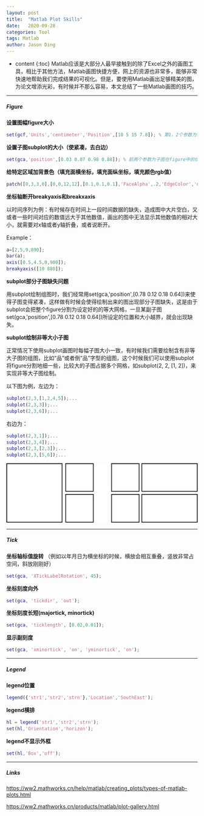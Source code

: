 ```yaml
---
layout: post
title:  "Matlab Plot Skills"
date:   2020-09-28
categories: Tool
tags: Matlab
author: Jason Ding
---
```


* content
{:toc}
Matlab应该是大部分人最早接触到的除了Excel之外的画图工具，相比于其他方法，Matlab画图快捷方便，网上的资源也非常多，能够非常快速地帮助我们完成结果的可视化。但是，要使用Matlab画出足够精美的图，为论文增添光彩，有时候并不那么容易，本文总结了一些Matlab画图的技巧。




---

##### Figure

**设置图幅figure大小**

```matlab
set(gcf,'Units','centimeter','Position',[10 5 15 7.8]); % 第1，2个参数为figure位置，第3，4个参数为figure大小
```

**设置子图subplot的大小（使紧凑，去白边）**

```matlab
set(gca,'position',[0.03 0.07 0.98 0.88]); % 前两个参数为子图在figure中的位置，第3，4个参数代表子图大小，数字代表百分比
```

**给特定区域加背景色（填充面横坐标，填充面纵坐标，填充颜色rgb值）**

```matlab
patch([0,3,3,0],[0,0,12,12],[0.1,0.1,0.1],'FaceAlpha',.2,'EdgeColor','none');
```

**坐标轴断开breakyaxis和breakxaxis**

以时间序列为例：有时候存在时间上一段时间数据的缺失，造成图中大片空白，又或者一些时间对应的数值远大于其他数值，画出的图中无法显示其他数值的相对大小，就需要对x轴或者y轴折叠，或者说断开。

Example：

```matlab
a=[2,5,9,890];
bar(a);
axis([0.5,4.5,0,900]);
breakyaxis([10 880]);
```

**subplot部分子图缺失问题**

用subplot绘制组图时，我们经常用set(gca,'position',[0.78 0.12 0.18 0.64])来使得子图变得紧凑，这样做有时候会使得绘制出来的图出现部分子图缺失，这是由于subplot会把整个figure分割为设定好的的等大网格，一旦某副子图set(gca,'position',[0.78 0.12 0.18 0.64])所设定的位置和大小越界，就会出现缺失。

**subplot绘制非等大小子图**

正常情况下使用subplot画图时每幅子图大小一致，有时候我们需要绘制含有非等大子图的组图，比如“品”或者倒“品”字型的组图，这个时候我们可以使用subplot将figure分割地细一些，比较大的子图占据多个网格，如subplot(2, 2, [1, 2])，来实现非等大子图绘制。

以下图为例，左边为：

```matlab
subplot(2,3,[1,2,4,5]);...
subplot(2,3,3]);...
subplot(2,3,6]);...
```

右边为：

```matlab
subplot(2,3,1]);...
subplot(2,3,4]);...
subplot(2,3,[2,3]);...
subplot(2,3,[5,6]);...
```



![](https://raw.githubusercontent.com/Sardingfish/Sardingfish.github.io/master/image/Others/subplot.png)

---

##### **Tick**

**坐标轴标值旋转** （例如以年月日为横坐标的时候，横放会相互重叠，竖放非常占空间，斜放刚刚好）

```matlab
set(gca, 'XTickLabelRotation', 45);
```

**坐标刻度向外**

```matlab
set(gca, 'tickdir', 'out');
```

**坐标刻度长短(majortick, minortick)**

```matlab
set(gca, 'ticklength', [0.02,0.01]);
```

**显示副刻度**

```matlab
set(gca, 'xminortick', 'on', 'yminortick', 'on');
```

---

##### **Legend**

**legend位置**

```matlab
legend({'str1','str2','strn'},'Location','SouthEast');
```

**legend横排**

```matlab
hl = legend('str1','str2','strn');
set(hl,'Orientation','horizon');
```

**legend不显示外框** 

```matlab
set(hl,'Box','off');
```

---

##### Links

https://ww2.mathworks.cn/help/matlab/creating_plots/types-of-matlab-plots.html

https://ww2.mathworks.cn/products/matlab/plot-gallery.html

